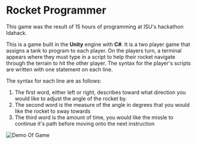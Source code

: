 # Rocket Programmer

This game was the result of 15 hours of programming at ISU's hackathon Idahack.

This is a game built in the **Unity** engine with **C#**. It is a two player game that assigns a tank to program to each player. On the players turn, a terminal appears where they must type in a script to help their rocket navigate through the terrain to hit the other player. The syntax for the player's scripts are written with one statement on each line. 

The syntax for each line are as follows:
  1. The first word, either left or right, describes toward what direction you would like to adjust the angle of the rocket by.
  2. The second word is the measure of the angle in degrees that you would like the rocket to sway towards
  3. The third word is the amount of time, you would like the missle to continue it's path before moving onto the next instruction


![Demo Of Game](https://user-images.githubusercontent.com/41452865/65560626-aa316700-defc-11e9-8ab8-159c0316acb1.gif)
